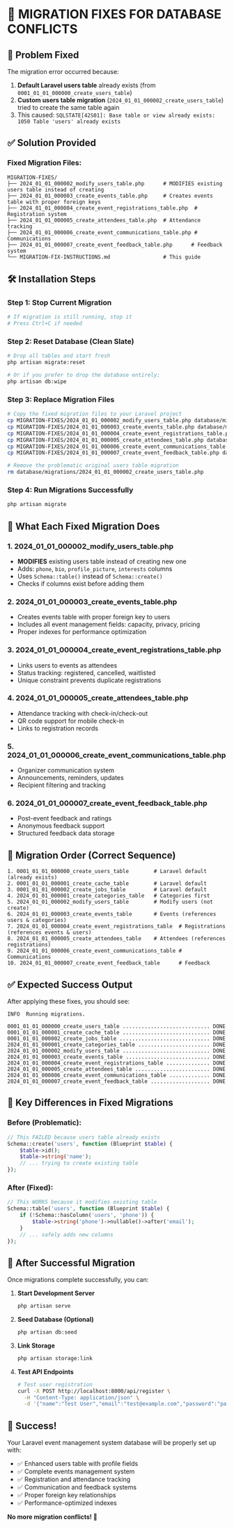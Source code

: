 # 🔧 MIGRATION FIXES FOR DATABASE CONFLICTS

## 🚨 Problem Fixed

The migration error occurred because:
1. **Default Laravel users table** already exists (from `0001_01_01_000000_create_users_table`)
2. **Custom users table migration** (`2024_01_01_000002_create_users_table`) tried to create the same table again
3. This caused: `SQLSTATE[42S01]: Base table or view already exists: 1050 Table 'users' already exists`

## ✅ Solution Provided

### Fixed Migration Files:

```
MIGRATION-FIXES/
├── 2024_01_01_000002_modify_users_table.php      # MODIFIES existing users table instead of creating
├── 2024_01_01_000003_create_events_table.php     # Creates events table with proper foreign keys
├── 2024_01_01_000004_create_event_registrations_table.php  # Registration system
├── 2024_01_01_000005_create_attendees_table.php  # Attendance tracking
├── 2024_01_01_000006_create_event_communications_table.php # Communications
├── 2024_01_01_000007_create_event_feedback_table.php      # Feedback system
└── MIGRATION-FIX-INSTRUCTIONS.md                 # This guide
```

## 🛠️ Installation Steps

### Step 1: Stop Current Migration
```bash
# If migration is still running, stop it
# Press Ctrl+C if needed
```

### Step 2: Reset Database (Clean Slate)
```bash
# Drop all tables and start fresh
php artisan migrate:reset

# Or if you prefer to drop the database entirely:
php artisan db:wipe
```

### Step 3: Replace Migration Files
```bash
# Copy the fixed migration files to your Laravel project
cp MIGRATION-FIXES/2024_01_01_000002_modify_users_table.php database/migrations/
cp MIGRATION-FIXES/2024_01_01_000003_create_events_table.php database/migrations/
cp MIGRATION-FIXES/2024_01_01_000004_create_event_registrations_table.php database/migrations/
cp MIGRATION-FIXES/2024_01_01_000005_create_attendees_table.php database/migrations/
cp MIGRATION-FIXES/2024_01_01_000006_create_event_communications_table.php database/migrations/
cp MIGRATION-FIXES/2024_01_01_000007_create_event_feedback_table.php database/migrations/

# Remove the problematic original users table migration
rm database/migrations/2024_01_01_000002_create_users_table.php
```

### Step 4: Run Migrations Successfully
```bash
php artisan migrate
```

## 🎯 What Each Fixed Migration Does

### 1. **2024_01_01_000002_modify_users_table.php**
- **MODIFIES** existing users table instead of creating new one
- Adds: `phone`, `bio`, `profile_picture`, `interests` columns
- Uses `Schema::table()` instead of `Schema::create()`
- Checks if columns exist before adding them

### 2. **2024_01_01_000003_create_events_table.php**
- Creates events table with proper foreign key to users
- Includes all event management fields: capacity, privacy, pricing
- Proper indexes for performance optimization

### 3. **2024_01_01_000004_create_event_registrations_table.php**
- Links users to events as attendees
- Status tracking: registered, cancelled, waitlisted
- Unique constraint prevents duplicate registrations

### 4. **2024_01_01_000005_create_attendees_table.php**
- Attendance tracking with check-in/check-out
- QR code support for mobile check-in
- Links to registration records

### 5. **2024_01_01_000006_create_event_communications_table.php**
- Organizer communication system
- Announcements, reminders, updates
- Recipient filtering and tracking

### 6. **2024_01_01_000007_create_event_feedback_table.php**
- Post-event feedback and ratings
- Anonymous feedback support
- Structured feedback data storage

## 🔄 Migration Order (Correct Sequence)

```
1. 0001_01_01_000000_create_users_table        # Laravel default (already exists)
2. 0001_01_01_000001_create_cache_table        # Laravel default
3. 0001_01_01_000002_create_jobs_table         # Laravel default
4. 2024_01_01_000001_create_categories_table   # Categories first
5. 2024_01_01_000002_modify_users_table        # Modify users (not create)
6. 2024_01_01_000003_create_events_table       # Events (references users & categories)
7. 2024_01_01_000004_create_event_registrations_table  # Registrations (references events & users)
8. 2024_01_01_000005_create_attendees_table    # Attendees (references registrations)
9. 2024_01_01_000006_create_event_communications_table # Communications
10. 2024_01_01_000007_create_event_feedback_table      # Feedback
```

## ✅ Expected Success Output

After applying these fixes, you should see:

```
INFO  Running migrations.

0001_01_01_000000_create_users_table ............................ DONE
0001_01_01_000001_create_cache_table ............................ DONE
0001_01_01_000002_create_jobs_table ............................. DONE
2024_01_01_000001_create_categories_table ....................... DONE
2024_01_01_000002_modify_users_table ............................ DONE
2024_01_01_000003_create_events_table ........................... DONE
2024_01_01_000004_create_event_registrations_table .............. DONE
2024_01_01_000005_create_attendees_table ........................ DONE
2024_01_01_000006_create_event_communications_table ............. DONE
2024_01_01_000007_create_event_feedback_table ................... DONE
```

## 🎯 Key Differences in Fixed Migrations

### Before (Problematic):
```php
// This FAILED because users table already exists
Schema::create('users', function (Blueprint $table) {
    $table->id();
    $table->string('name');
    // ... trying to create existing table
});
```

### After (Fixed):
```php
// This WORKS because it modifies existing table
Schema::table('users', function (Blueprint $table) {
    if (!Schema::hasColumn('users', 'phone')) {
        $table->string('phone')->nullable()->after('email');
    }
    // ... safely adds new columns
});
```

## 🚀 After Successful Migration

Once migrations complete successfully, you can:

1. **Start Development Server**
   ```bash
   php artisan serve
   ```

2. **Seed Database (Optional)**
   ```bash
   php artisan db:seed
   ```

3. **Link Storage**
   ```bash
   php artisan storage:link
   ```

4. **Test API Endpoints**
   ```bash
   # Test user registration
   curl -X POST http://localhost:8000/api/register \
     -H "Content-Type: application/json" \
     -d '{"name":"Test User","email":"test@example.com","password":"password123","password_confirmation":"password123"}'
   ```

## 🎉 Success!

Your Laravel event management system database will be properly set up with:
- ✅ Enhanced users table with profile fields
- ✅ Complete events management system
- ✅ Registration and attendance tracking
- ✅ Communication and feedback systems
- ✅ Proper foreign key relationships
- ✅ Performance-optimized indexes

**No more migration conflicts! 🚀**
